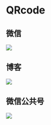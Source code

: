 # QRcode
## 微信
![](https://github.com/caocmh/icon/blob/master/qrcode/weixincaocmh/cli_300px.png)
## 博客
![](https://github.com/caocmh/icon/blob/master/qrcode/weixincaocmh/cli_300px.png)
## 微信公共号
![](https://github.com/caocmh/icon/blob/master/qrcode/weixingonggon/cli_300px.png)
